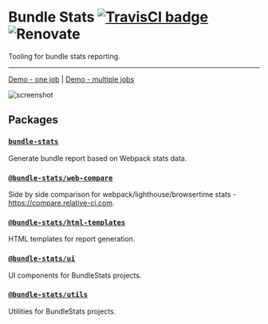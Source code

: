 # Bundle Stats [![TravisCI badge](https://api.travis-ci.org/bundle-stats/bundle-stats.svg?branch=master)](https://travis-ci.org/bundle-stats/bundle-stats) ![Renovate](https://badges.renovateapi.com/github/bundle-stats/bundle-stats)

Tooling for bundle stats reporting.

---

[Demo - one job](https://relative-ci.com/tools/webpack-bundle-stats/demo-single-job.html) | [Demo - multiple jobs](https://relative-ci.com/tools/webpack-bundle-stats/demo-multiple-jobs.html)

![screenshot](https://www.dropbox.com/s/m6tsdn3dca3b295/webpack-bundle-stats-screenshot.v5.jpg?raw=1)

## Packages

### [`bundle-stats`](/packages/cli)
Generate bundle report based on Webpack stats data.

### [`@bundle-stats/web-compare`](packages/web-app)
Side by side comparison for webpack/lighthouse/browsertime stats - https://compare.relative-ci.com.

### [`@bundle-stats/html-templates`](/packages/webpack-report-html-template)
HTML templates for report generation.

### [`@bundle-stats/ui`](/packages/ui)
UI components for BundleStats projects.

### [`@bundle-stats/utils`](/packages/utils)
Utilities for BundleStats projects.
